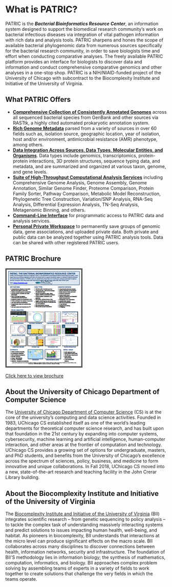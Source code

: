 # What is PATRIC?

PATRIC is the ***Bacterial Bioinformatics Resource Center***, an information system designed to support the biomedical research community’s work on bacterial infectious diseases via integration of vital pathogen information with rich data and analysis tools. PATRIC sharpens and hones the scope of available bacterial phylogenomic data from numerous sources specifically for the bacterial research community, in order to save biologists time and effort when conducting comparative analyses. The freely available PATRIC platform provides an interface for biologists to discover data and information and conduct comprehensive comparative genomics and other analyses in a one-stop shop. PATRIC is a NIH/NIAID-funded project of the University of Chicago with subcontract to the Biocomplexity Institute and Initiative of the University of Virginia.

## What PATRIC Offers

* [**Comprehensive Collection of Consistently Annotated Genomes**](../user_guides/organisms_taxon/genome_annotations.html) across all sequenced bacterial species from GenBank and other sources via RASTtk, a highly cited automated prokaryotic annotation system.
* [**Rich Genome Metadata**](../user_guides/organisms_taxon/genome_metadata.html) parsed from a variety of sources in over 60 fields such as, isolation source, geographic location, year of isolation, host and/or environment, antimicrobial resistance (AMR) phenotype, among others.
* [**Data Integration Across Sources, Data Types, Molecular Entities, and Organisms**](../user_guides/organisms_tab.html). Data types include genomics, transcriptomics, protein-protein interactions, 3D protein structures, sequence typing data, and metadata, and are summarized and organized at various taxon, genome, and gene levels.
* [**Suite of High-Throughput Computational Analysis Services**](../user_guides/services_tab.html) including Comprehensive Genome Analysis, Genome Assembly, Genome Annotation, Similar Genome Finder, Proteome Comparison, Protein Family Sorter, Pathway Comparison, Metabolic Model Reconstruction, Phylogenetic Tree Construction, Variation/SNP Analysis, RNA-Seq Analysis, Differential Expression Analysis, TN-Seq Analysis, Metagenomic Binning, and others.
* [**Command-Line Interface**](./cli_tutorial/) for programmatic access to PATRIC data and analysis services.
* [**Personal Private Workspace**](../user_guides/workspace_groups_upload.html) to permanently save groups of genomic data, gene associations, and uploaded private data. Both private and public data can be analyzed together using PATRIC analysis tools. Data can be shared with other registered PATRIC users.

## PATRIC Brochure
![PATRIC Brochure thumbnail](./images/patric_brochure_thumbnail.png)

[Click here to view brochure](../_static/website/patric-flyer-2018.pdf)

## About the University of Chicago Department of Computer Science
The <a href="https://www.cs.uchicago.edu/" target="_blank">University of Chicago Department of Computer Science</a> (CS) is at the core of the university’s computing and data science activities. Founded in 1983, UChicago CS established itself as one of the world’s leading departments for theoretical computer science research, and has built upon that foundation in the 21st century by expanding into computer systems, cybersecurity, machine learning and artificial intelligence, human-computer interaction, and other areas at the frontier of computation and technology. UChicago CS provides a growing set of options for undergraduate, masters, and PhD students, and benefits from the University of Chicago’s excellence across the spectrum of sciences, policy, business, and medicine to form innovative and unique collaborations. In Fall 2018, UChicago CS moved into a new, state-of-the-art research and teaching facility in the John Crerar Library building.

## About the Biocomplexity Institute and Initiative of the University of Virginia
The <a href="https://biocomplexity.dev8.uvaits.virginia.edu/" target="_blank">Biocomplexity Institute and Initiative of the University of Virginia</a> (BII) integrates scientific research – from genetic sequencing to policy analysis – to tackle the complex task of understanding massively interacting systems and predict solutions to issues impacting human health, well-being, and habitat. As pioneers in biocomplexity, BII understands that interactions at the micro level can produce significant effects on the macro scale. BII collaborates across many disciplines to discover connections between health, information networks, security and infrastructure. The foundation of BII'S methodology lies in information biology; the synthesis of mathematics, computation, informatics, and biology. BII approaches complex problem solving by assembling teams of experts in a variety of fields to work together to create solutions that challenge the very fields in which the teams operate.
